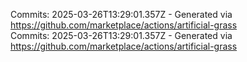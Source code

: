 Commits: 2025-03-26T13:29:01.357Z - Generated via https://github.com/marketplace/actions/artificial-grass
<br>
Commits: 2025-03-26T13:29:01.357Z - Generated via https://github.com/marketplace/actions/artificial-grass
<br>
